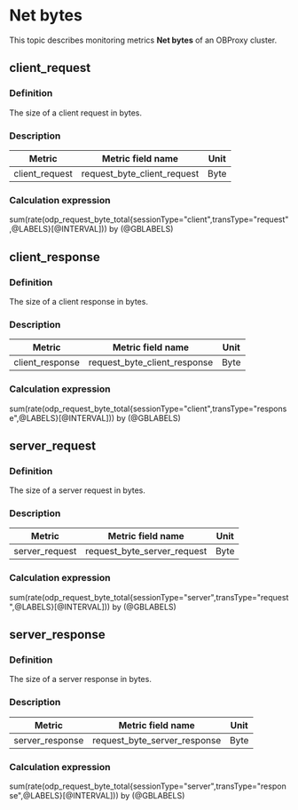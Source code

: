 # Net bytes

This topic describes monitoring metrics **Net bytes** of an OBProxy cluster.

## client_request

### Definition

The size of a client request in bytes.

### Description

|   **Metric**   |    **Metric field name**    | **Unit** |
|----------------|-----------------------------|----------|
| client_request | request_byte_client_request | Byte    |

### Calculation expression

sum(rate(odp_request_byte_total{sessionType="client",transType="request",@LABELS}[@INTERVAL])) by (@GBLABELS)

## client_response

### Definition

The size of a client response in bytes.

### Description

|   **Metric**    |    **Metric field name**     | **Unit** |
|-----------------|------------------------------|----------|
| client_response | request_byte_client_response | Byte    |

### Calculation expression

sum(rate(odp_request_byte_total{sessionType="client",transType="response",@LABELS}[@INTERVAL])) by (@GBLABELS)

## server_request

### Definition

The size of a server request in bytes.

### Description

|   **Metric**   |    **Metric field name**    | **Unit** |
|----------------|-----------------------------|----------|
| server_request | request_byte_server_request | Byte    |

### Calculation expression

sum(rate(odp_request_byte_total{sessionType="server",transType="request",@LABELS}[@INTERVAL])) by (@GBLABELS)

## server_response

### Definition

The size of a server response in bytes.

### Description

|   **Metric**    |    **Metric field name**     | **Unit** |
|-----------------|------------------------------|----------|
| server_response | request_byte_server_response | Byte    |

### Calculation expression

sum(rate(odp_request_byte_total{sessionType="server",transType="response",@LABELS}[@INTERVAL])) by (@GBLABELS)
